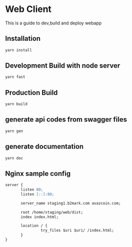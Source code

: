 # Web Client
This is a guide to dev,build and deploy webapp

## Installation
```bash
yarn install
```
## Development Build with node server
```bash
yarn fast
```

## Production Build
```bash
yarn build
```

## generate api codes from swagger files
```bash
yarn gen
```

## generate documentation
```bash
yarn doc
```

## Nginx sample config
```apache
server {
       listen 80;
       listen [::]:80;

       server_name staging1.b2mark.com avazcoin.com;

       root /home/staging/web/dist;
       index index.html;

       location / {
                try_files $uri $uri/ /index.html;
       }
}
```

